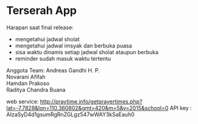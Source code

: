 <h1>Terserah App</h1>

Harapan saat final release:
- mengetahui jadwal sholat
- mengetahui jadwal imsyak dan berbuka puasa
- sisa waktu dinamis setiap jadwal sholat ataupun berbuka
- reminder sudah masuk waktu tertentu

Anggota Team:
Andreas Gandhi H. P. <br />
Novarani Afifah <br />
Hamdan Prakoso <br />
Raditya Chandra Buana <br />

web service: http://praytime.info/getprayertimes.php?lat=-7.7828&lon=110.360802&gmt=420&m=5&y=2015&school=0
API key : AIzaSyD4d1gsumRgRnZGLgz547wWAY3kSaEauh0